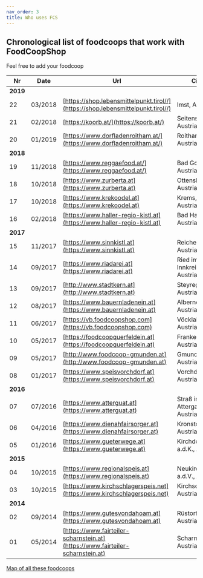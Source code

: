 ```yaml
---
nav_order: 3
title: Who uses FCS
---
```

## Chronological list of foodcoops that work with FoodCoopShop

Feel free to add your foodcoop

| Nr | Date    | Url | City |
| -- | ------- | --- | ---- |
| **2019** |
| 22 | 03/2018 | [https://shop.lebensmittelpunkt.tirol//](https://shop.lebensmittelpunkt.tirol//) | Imst, Austria|
| 21 | 02/2018 | [https://koorb.at/](https://koorb.at/) | Seitenstetten, Austria|
| 20 | 01/2019 | [https://www.dorfladenroitham.at/](https://www.dorfladenroitham.at/) | Roitham, Austria|
| **2018** |
| 19 | 11/2018 | [https://www.reggaefood.at/](https://www.reggaefood.at/) | Bad Goisern, Austria|
| 18 | 10/2018 | [https://www.zurberta.at](https://www.zurberta.at) | Ottensheim, Austria|
| 17 | 10/2018 | [https://www.krekoodel.at](https://www.krekoodel.at) | Krems, Austria|
| 16 | 02/2018 | [https://www.haller-regio-kistl.at](https://www.haller-regio-kistl.at) | Bad Hall, Austria|
| **2017** |
| 15 | 11/2017 | [https://www.sinnkistl.at](https://www.sinnkistl.at) | Reichersberg, Austria|
| 14 | 09/2017 | [https://www.riadarei.at](https://www.riadarei.at) | Ried im Innkreis, Austria |
| 13 | 09/2017 | [http://www.stadtkern.at](http://www.stadtkern.at) | Steyregg, Austria |
| 12 | 08/2017 | [https://www.bauernladenein.at](https://www.bauernladenein.at) | Alberndorf, Austria |
| 11 | 06/2017 | [https://vb.foodcoopshop.com](https://vb.foodcoopshop.com) | Vöcklabruck, Austria |
| 10 | 05/2017 | [https://foodcoopquerfeldein.at](https://foodcoopquerfeldein.at) | Frankenmarkt, Austria |
| 09 | 05/2017 | [http://www.foodcoop-gmunden.at](http://www.foodcoop-gmunden.at) | Gmunden, Austria |
| 08 | 01/2017 | [https://www.speisvorchdorf.at](https://www.speisvorchdorf.at) | Vorchdorf, Austria |
| **2016** |
| 07 | 07/2016 | [https://www.atterguat.at](https://www.atterguat.at) | Straß im Attergau, Austria |
| 06 | 04/2016 | [https://www.dienahfairsorger.at](https://www.dienahfairsorger.at) | Kronstorf, Austria |
| 05 | 01/2016 | [https://www.gueterwege.at](https://www.gueterwege.at) | Kirchdorf a.d.K., Austria |
| **2015** |
| 04 | 10/2015 | [https://www.regionalspeis.at](https://www.regionalspeis.at) | Neukirchen a.d.V., Austria |
| 03 | 10/2015 | [https://www.kirchschlagerspeis.net](https://www.kirchschlagerspeis.net) | Kirchschlag, Austria |
| **2014** |
| 02 | 09/2014 | [https://www.gutesvondahoam.at](https://www.gutesvondahoam.at) | Rüstorf, Austria |
| 01 | 05/2014 | [https://www.fairteiler-scharnstein.at](https://www.fairteiler-scharnstein.at) | Scharnstein, Austria |

[Map of all these foodcoops](https://umap.openstreetmap.fr/de/map/verbreitung-foodcoopshop_211165)
